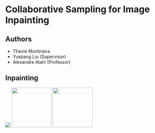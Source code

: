 # Collaborative Sampling for Image Inpainting

## Authors 

- Thevie Mortiniera
- Yuejiang Liu (Supervisor)
- Alexandre Alahi (Professor)


## Inpainting


<p float="left">
  <img src="../master/assets/inpaint0.png width="125"> 
  <img src="../master/assets/inpaint1.png" width="125"> 
  <img src="../master/assets/inpaint2.png" width="125">  
</p>

